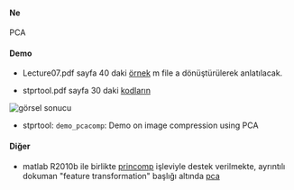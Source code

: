 #### Ne
PCA

#### Demo

- Lecture07.pdf sayfa 40 daki [örnek](https://github.com/19ceng/bm605pr/blob/master/sunu/07-pca/cs434a_pca.m) m file a dönüştürülerek anlatılacak.

- stprtool.pdf sayfa 30 daki [kodların](https://github.com/19ceng/bm605pr/blob/master/sunu/07-pca/stpr_pca.m) 

![görsel sonucu](http://cmp.felk.cvut.cz/cmp/software/stprtool/examples/pca_example.gif)

- stprtool: `demo_pcacomp`: Demo on image compression using PCA

#### Diğer

- matlab R2010b ile birlikte [princomp](http://www.mathworks.com/help/toolbox/stats/princomp.html) işleviyle destek verilmekte, ayrıntılı dokuman "feature transformation" başlığı altında [pca](http://www.mathworks.com/help/toolbox/stats/brkgqnt.html#brju9yo)
